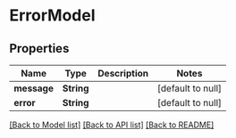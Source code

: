 # ErrorModel
## Properties

| Name | Type | Description | Notes |
|------------ | ------------- | ------------- | -------------|
| **message** | **String** |  | [default to null] |
| **error** | **String** |  | [default to null] |

[[Back to Model list]](../README.md#documentation-for-models) [[Back to API list]](../README.md#documentation-for-api-endpoints) [[Back to README]](../README.md)

